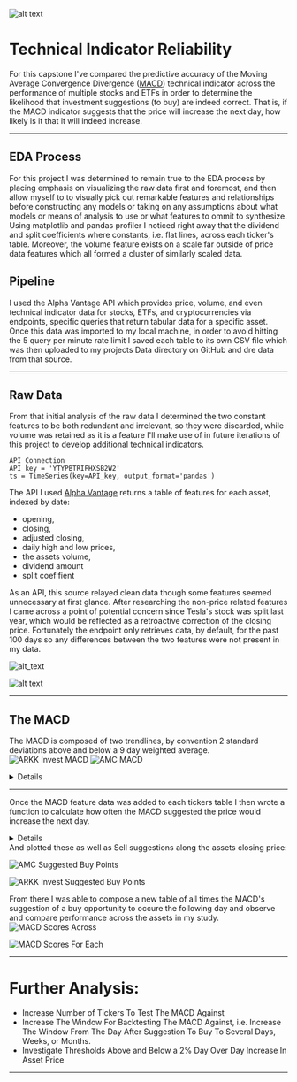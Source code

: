 ![alt text](https://github.com/333Kenji/Technical-Indicator-Efficacy/blob/master/Images/cover_imagev2.jpg)
# Technical Indicator Reliability #

For this capstone I've compared the predictive accuracy of the Moving Average Convergence Divergence ([MACD](https://en.wikipedia.org/wiki/MACD "Named link title")) technical indicator across the performance of multiple stocks and ETFs in order to determine the likelihood that investment suggestions (to buy) are indeed correct. That is, if the MACD indicator suggests that the price will increase the next day, how likely is it that it will indeed increase.

- - - -
## EDA Process ##

For this project I was determined to remain true to the EDA process by placing emphasis on visualizing the raw data first and foremost, and then allow myself to to visually pick out remarkable features and relationships before constructing any models or taking on any assumptions about what models or means of analysis to use or what features to ommit to synthesize. Using matplotlib and pandas profiler I noticed right away that the dividend and split coefficients where constants, i.e. flat lines, across each ticker's table. Moreover, the volume feature exists on a scale far outside of price data features which all formed a cluster of similarly scaled data.

## Pipeline ##

I used the Alpha Vantage API which provides price, volume, and even technical indicator data for stocks, ETFs, and cryptocurrencies via endpoints, specific queries that return tabular data for a specific asset.
Once this data was imported to my local machine, in order to avoid hitting the 5 query per minute rate limit I saved each table to its own CSV file which was then uploaded to my projects Data directory on GitHub and dre data from that source.
- - - -
## Raw Data ##
From that initial analysis of the raw data I determined the two constant features to be both redundant and irrelevant, so they were discarded, while volume was retained as it is a feature I'll make use of in future iterations of this project to develop additional technical indicators.

```
API Connection
API_key = 'YTYPBTRIFHXSB2W2'
ts = TimeSeries(key=API_key, output_format='pandas')
```


The API I used [Alpha Vantage](https://www.alphavantage.co/ "Named link title") returns a table of features for each asset, indexed by date:
* opening,
* closing,
* adjusted closing,
* daily high and low prices,
* the assets volume,
* dividend amount
* split coefifient

As an API, this source relayed clean data though some features seemed  unnecessary at first glance. After researching the non-price related features I came across a point of potential concern since Tesla's stock was split last year, which would be reflected as a retroactive correction of the closing  price. Fortunately the endpoint only retrieves data, by default, for the past 100 days so any differences between the two features were not present in my data.

![alt_text](https://github.com/333Kenji/Technical-Indicator-Efficacy/blob/master/Images/Raw_Table.png)

![alt text](https://github.com/333Kenji/Technical-Indicator-Efficacy/blob/master/Images/Raw_ABNB.png)
- - - -



## The MACD ##
The MACD is composed of two trendlines, by convention 2 standard deviations above and below a 9 day weighted average.
![ARKK Invest MACD](https://github.com/333Kenji/Technical-Indicator-Efficacy/blob/master/Images/MACD_ARKK.png)
![AMC MACD](https://github.com/333Kenji/Technical-Indicator-Efficacy/blob/master/Images/MACD_AMC.png)

<details>
```
# Long and Short Moving Averages
def MACD_Indicator(key):
    df1=tables[key]
    EMA12 = df1.Close.ewm(span=12, adjust=False).mean()
    EMA26 = df1.Close.ewm(span=26, adjust=False).mean()
# Calculate the MACD
    MACD = EMA12 - EMA26
# Generate The Signal
    signal = MACD.ewm(span=9, adjust=False).mean()
# Add MACD And Signal to DF
    tables[key]['MACD'] = MACD
    tables[key]['Signal_Ind'] = signal
    return
MACD_Indicator(ticker)
```
</details>

- - - -
Once the MACD feature data was added to each tickers table I then wrote a function to calculate how often the MACD suggested the price would increase the next day.

<details>

     
```
# Calculate MACD Score
def score(signal):
    Buy = []
    Sell = []
    flag=bool
    for i in range(0, len(signal)):
        if signal['MACD'][i] > signal['Signal_Ind'][i]:
            Sell.append(np.nan)
            if flag != True:
                Buy.append(signal['Close'][i])
                flag=True
            else:
                Buy.append(np.nan)
        elif signal['MACD'][i] < signal['Signal_Ind'][i]:
            Buy.append(np.nan)
            if flag != False:
                Sell.append(signal['Close'][i])
                flag=False
            else:
                Sell.append(np.nan)
        else:
            Buy.append(np.nan)
            Sell.append(np.nan)
    return (Buy, Sell)
```
</details>
And plotted these as well as Sell suggestions along the assets closing price:

![AMC Suggested Buy Points](https://github.com/333Kenji/Technical-Indicator-Efficacy/blob/master/Images/Suggestions_AMC.png)

![ARKK Invest Suggested Buy Points](https://github.com/333Kenji/Technical-Indicator-Efficacy/blob/master/Images/Suggestions_ARKK.png)



From there I was able to compose a new table of all times the MACD's suggestion of a buy opportunity to occure the following day and observe and compare performance across the assets in my study.
![MACD Scores Across](https://github.com/333Kenji/Technical-Indicator-Efficacy/blob/master/Images/MACD_Scores_Across.png)

![MACD Scores For Each](https://github.com/333Kenji/Technical-Indicator-Efficacy/blob/master/Images/MACD_Scores_Each.png)




---
# Further Analysis: #
- Increase Number of Tickers To Test The MACD Against
- Increase The Window For Backtesting The MACD Against, i.e. Increase The Window From The Day After Suggestion To Buy To Several Days, Weeks, or Months.
- Investigate Thresholds Above and Below a 2% Day Over Day Increase In Asset Price

---
